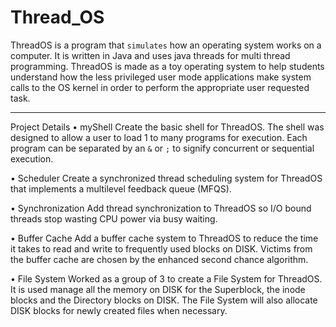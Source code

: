 # Thread_OS

ThreadOS is a program that `simulates` how an operating system works on a computer. It is written in Java and uses java threads for multi thread programming. ThreadOS is made as a toy operating system to help students understand how the less privileged user mode applications make system calls to the OS kernel in order to perform the appropriate user requested task.

*******************************************************************************************************************************************
Project Details
•	myShell
Create the basic shell for ThreadOS. The shell was designed to allow a user to load 1 to many programs for execution. Each program can be separated by an `&` or `;` to signify concurrent or sequential execution.

•	Scheduler
Create a synchronized thread scheduling system for ThreadOS that implements a multilevel feedback queue (MFQS).

•	Synchronization
Add thread synchronization to ThreadOS so I/O bound threads stop wasting CPU power via busy waiting.

•	Buffer Cache
Add a buffer cache system to ThreadOS to reduce the time it takes to read and write to frequently used blocks on DISK. Victims from the buffer cache are chosen by the enhanced second chance algorithm. 

•	File System
Worked as a group of 3 to create a File System for ThreadOS. It is used manage all the memory on DISK for the Superblock, the inode blocks and the Directory blocks on DISK. The File System will also allocate DISK blocks for newly created files when necessary.
